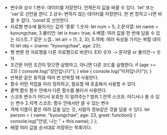 - 변수와 상수
       1.변수: 데이터를 저장한다. 언제든지 값을 바꿀 수 있다. 'let' 또는 'var'로  선언을 한다.
     2.상수: 변하지 않는 데이터를 저장한다. 한 번 정하고 나면 바꿀 수 없다. 'const'로 선언한다.
- 자료형
   변수에 들어가는 값의 '종류'
  1.숫자: let num = 5;
  2.문자열: let name = kyoungchae;
  3.불리언: let is true= true;
  4.배열: 여러 값을 한 번에 담을 수 있는 리스트..? 같은 느낌.. let arr = [1, 2, 3};
  5.객체: 여러 속성을 가지는 복합 데이터 let obj = {name: "kyoungchae", age: 23};
- 형 변환
   한 자료형을 다른 자료형으로 바꾼다.
  EX) 숫자 -> 문자열 or 불리언-> 숫자
- 조건문
     어떤 조건이 맞으면 실행하고, 아니면 다른 코드를 실행한다.
  if (age >= 23) {
  console.log("성인입니다");
  } else {
    console.log("미자입니다"));
  }
- 반복문
     같은 동작을 여러 번 반복할 때 사용한다.
- 함수
     어떤 작업을 미리 정의하고, 필요할 때 호출해서 사용할 수 있다.
- 콜백 함수
     함수 안에서 다른 함수를 불러서 사용한다. 
- 스코프
      변수가 어디서 유효한 지 알려주는? 범위
     1.전역 스코프: 어디서나 쓸 수 있는 변수
     2.지역 스코프: 함수 안에서만 쓸 수 있는 변수
- 객체
     이름이 붙은 여러 값을 담는 것, 사람의 정보같은 것을 담을 수 있다.
     let person = {
  name: "kyoungchae",
  age: 23,
  greet: function() {
    console.log("안녕, 나는 " + this.name);
  }
};
- 배열
    여러 값을 순서대로 저장하는 목록이다.

